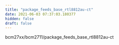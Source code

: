 ```yaml
---
title: "package_feeds_base_rtl8812au-ct"
date: 2021-06-03 07:37:03.180377
hidden: false
draft: false
---
```


bcm27xx/bcm2711/package_feeds_base_rtl8812au-ct

